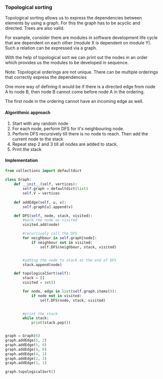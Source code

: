### Topological sorting

Topological sorting allows us to express the dependencies between elements by using a graph. For this the graph has to be acyclic and directed. Trees are also valid.

For example, consider there are modules in software development life cycle that are dependent on each other (module X is dependent on module Y). Such a relation can be expressed via a graph. 

With the help of topological sort we can print out the nodes in an order which provides us the modules to be developed in sequence.

Note: Topological orderings are not unique. There can be multiple orderings that correctly express the dependencies

One more way of defining it would be if there is a directed edge from node A to node B, then node B cannot come before node A in the ordering.

The first node in the ordering cannot have an incoming edge as well.

#### Algorithmic approach

1. Start with any random node
2. For each node, perform DFS for it's neighbouring node.
3. Perform DFS recursively till there is no node to reach. Then add the current node to the stack
4. Repeat step 2 and 3 till all nodes are added to stack.
5. Print the stack


#### Implementation

```python
from collections import defaultdict
 
class Graph:
    def __init__(self, vertices):
        self.graph = defaultdict(list)
        self.V = vertices 
 
    def addEdge(self, u, v):
        self.graph[u].append(v)

    def DFS(self, node, stack, visited):
        #mark the node as visited
        visited.add(node)

        #recursively call the DFS
        for neighbour in self.graph[node]:
            if neighbour not in visited:
                self.DFS(neighbour, stack, visited)


        #adding the node to stack at the end of DFS
        stack.append(node)

    def topologicalSort(self):
        stack = []
        visited = set()

        for node, edge in list(self.graph.items()):
            if node not in visited:
                self.DFS(node, stack, visited)
                    

        #print the stack
        while stack:
            print(stack.pop())


graph = Graph(6)
graph.addEdge(5, 2)
graph.addEdge(5, 0)
graph.addEdge(4, 0)
graph.addEdge(4, 1)
graph.addEdge(2, 3)
graph.addEdge(3, 1)

graph.topologicalSort()
```